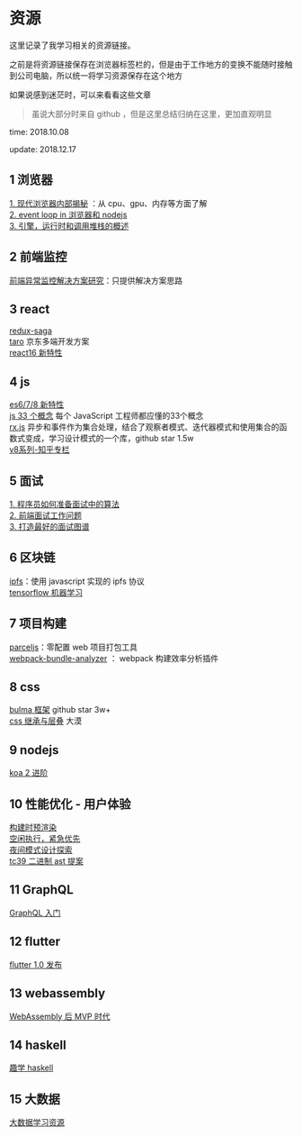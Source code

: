 # 资源

这里记录了我学习相关的资源链接。

之前是将资源链接保存在浏览器标签栏的，但是由于工作地方的变换不能随时接触到公司电脑，所以统一将学习资源保存在这个地方

如果说感到迷茫时，可以来看看这些文章

> 虽说大部分时来自 github ，但是这里总结归纳在这里，更加直观明显

time: 2018.10.08

update: 2018.12.17

## 1 浏览器

[1. 现代浏览器内部揭秘](https://juejin.im/post/5b9b0932e51d450e9059c16a) ：从 cpu、gpu、内存等方面了解  
[2. event loop in 浏览器和 nodejs](https://segmentfault.com/a/1190000013861128#articleHeader0)  
[3. 引擎，运行时和调用堆栈的概述](https://segmentfault.com/a/1190000017352941)

## 2 前端监控

[前端异常监控解决方案研究](https://cdc.tencent.com/2018/09/13/frontend-exception-monitor-research/)：只提供解决方案思路

## 3 react

[redux-saga](https://redux-saga-in-chinese.js.org/docs/introduction/BeginnerTutorial.html)  
[taro](https://mp.weixin.qq.com/s/5YOJtUkoPSg6Y9SpKg-1-g) 京东多端开发方案  
[react16 新特性](https://zhuanlan.zhihu.com/p/52016989?utm_source=75weekly&utm_medium=75weekly)

## 4 js

[es6/7/8 新特性](https://mp.weixin.qq.com/s/MfEEOWEAoHQHCNg9F0hjBQ)  
[js 33 个概念](https://github.com/stephentian/33-js-concepts) 每个 JavaScript 工程师都应懂的33个概念  
[rx.js](https://cn.rx.js.org/manual/overview.html) 异步和事件作为集合处理，结合了观察者模式、迭代器模式和使用集合的函数式变成，学习设计模式的一个库，github star 1.5w  
[v8系列-知乎专栏](https://zhuanlan.zhihu.com/v8core)

## 5 面试

[1. 程序员如何准备面试中的算法](https://www.kancloud.cn/wizardforcel/the-art-of-programming-by-july/97198)  
[2. 前端面试工作问题](https://github.com/h5bp/Front-end-Developer-Interview-Questions/tree/master/Translations/Chinese)  
[3. 打造最好的面试图谱](https://yuchengkai.cn/docs/zh/)

## 6 区块链

[ipfs](https://github.com/ipfs/js-ipfs)：使用 javascript 实现的 ipfs 协议  
[tensorflow 机器学习](https://github.com/tensorflow/tensorflow)

## 7 项目构建

[parceljs](https://parceljs.org/)：零配置 web 项目打包工具  
[webpack-bundle-analyzer](https://github.com/webpack-contrib/webpack-bundle-analyzer) ： webpack 构建效率分析插件

## 8 css

[bulma 框架](https://github.com/jgthms/bulma/) github star 3w+  
[css 继承与层叠](https://www.w3cplus.com/css/Illustrated-CSS-details-and-cases-chr2-cascade-and-inherit.html) 大漠

## 9 nodejs

[koa 2 进阶](https://chenshenhai.github.io/koa2-note/)

## 10 性能优化 - 用户体验

[构建时预渲染](https://tech.meituan.com/first_contentful_paint_practice.html)  
[空闲执行，紧急优先](https://juejin.im/post/5bdec712e51d4505525b0fba)  
[夜间模式设计探索](https://mp.weixin.qq.com/s/c8Er9aXEMUqeyNDo_m5U_Q)  
[tc39 二进制 ast 提案](https://mp.weixin.qq.com/s/IMaWF9RijqxClVrWAEgxoQ)

## 11 GraphQL

[GraphQL 入门](https://segmentfault.com/a/1190000008828678)

## 12 flutter

[flutter 1.0 发布](https://mp.weixin.qq.com/s/dRHHn9vtCsYBgq2RrVlDAQ)

## 13 webassembly

[WebAssembly 后 MVP 时代](https://zhuanlan.zhihu.com/p/47966773)

## 14 haskell

[趣学 haskell](https://learnyoua.haskell.sg/content/zh-cn/ch01/introduction.html)

## 15 大数据

[大数据学习资源](https://zhuanlan.zhihu.com/p/26742893)
